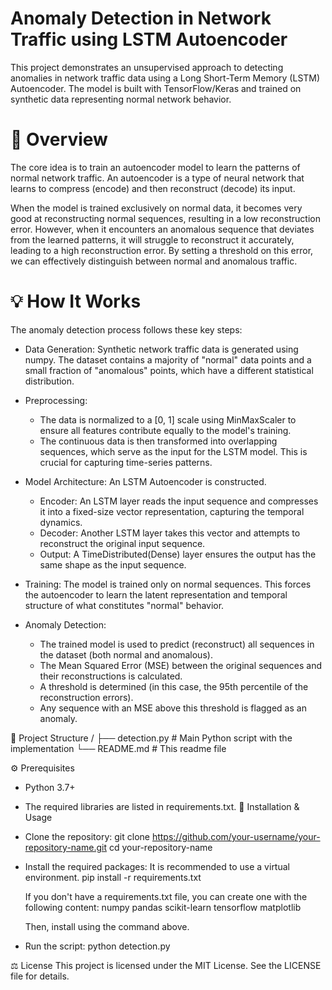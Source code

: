 
# Anomaly Detection in Network Traffic using LSTM Autoencoder

This project demonstrates an unsupervised approach to detecting anomalies in network traffic data using a Long Short-Term Memory (LSTM) Autoencoder. The model is built with TensorFlow/Keras and trained on synthetic data representing normal network behavior.

# 📜 Overview
The core idea is to train an autoencoder model to learn the patterns of normal network traffic. An autoencoder is a type of neural network that learns to compress (encode) and then reconstruct (decode) its input.

When the model is trained exclusively on normal data, it becomes very good at reconstructing normal sequences, resulting in a low reconstruction error. However, when it encounters an anomalous sequence that deviates from the learned patterns, it will struggle to reconstruct it accurately, leading to a high reconstruction error. By setting a threshold on this error, we can effectively distinguish between normal and anomalous traffic.

# 💡 How It Works
The anomaly detection process follows these key steps:
 * Data Generation: Synthetic network traffic data is generated using numpy. The dataset contains a majority of "normal" data points and a small fraction of "anomalous" points, which have a different statistical distribution.
   
 * Preprocessing:
   * The data is normalized to a [0, 1] scale using MinMaxScaler to ensure all features contribute equally to the model's training.
   * The continuous data is then transformed into overlapping sequences, which serve as the input for the LSTM model. This is crucial for capturing time-series patterns.
     
 * Model Architecture: An LSTM Autoencoder is constructed.
   * Encoder: An LSTM layer reads the input sequence and compresses it into a fixed-size vector representation, capturing the temporal dynamics.
   * Decoder: Another LSTM layer takes this vector and attempts to reconstruct the original input sequence.
   * Output: A TimeDistributed(Dense) layer ensures the output has the same shape as the input sequence.
 * Training: The model is trained only on normal sequences. This forces the autoencoder to learn the latent representation and temporal structure of what constitutes "normal" behavior.
   
 * Anomaly Detection:
   * The trained model is used to predict (reconstruct) all sequences in the dataset (both normal and anomalous).
   * The Mean Squared Error (MSE) between the original sequences and their reconstructions is calculated.
   * A threshold is determined (in this case, the 95th percentile of the reconstruction errors).
   * Any sequence with an MSE above this threshold is flagged as an anomaly.
   
📂 Project Structure
/
├── detection.py      # Main Python script with the implementation
└── README.md         # This readme file

⚙️ Prerequisites
 * Python 3.7+
 * The required libraries are listed in requirements.txt.
🚀 Installation & Usage
 * Clone the repository:
   git clone https://github.com/your-username/your-repository-name.git
cd your-repository-name

 * Install the required packages:
   It is recommended to use a virtual environment.
   pip install -r requirements.txt

   If you don't have a requirements.txt file, you can create one with the following content:
   numpy
pandas
scikit-learn
tensorflow
matplotlib

   Then, install using the command above.
 * Run the script:
   python detection.py

⚖️ License
This project is licensed under the MIT License. See the LICENSE file for details.

